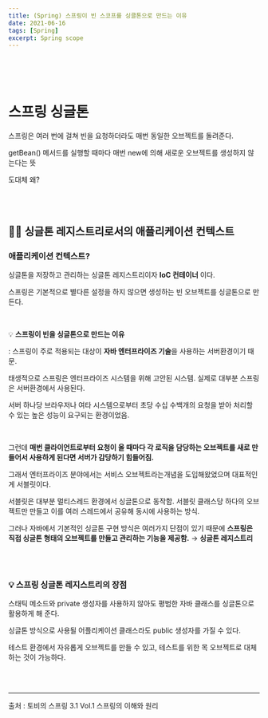 ```yaml
---
title: (Spring) 스프링이 빈 스코프를 싱클톤으로 만드는 이유
date: 2021-06-16
tags: [Spring]
excerpt: Spring scope
---
```


<br/>
<br/>
<br/>

# 스프링 싱글톤


스프링은 여러 번에 걸쳐 빈을 요청하더라도 매번 동일한 오브젝트를 돌려준다. 

getBean() 메서드를 실행할 때마다 매번 new에 의해 새로운 오브젝트를 생성하지 않는다는 뜻 

도대체 왜?

<br/>
<br/>

## 👩‍💻 싱글톤 레지스트리로서의 애플리케이션 컨텍스트

### 애플리케이션 컨텍스트?

싱글톤을 저장하고 관리하는 싱글톤 레지스트리이자 **IoC 컨테이너** 이다.

스프링은 기본적으로 별다른 설정을 하지 않으면 생성하는 빈 오브젝트를 싱글톤으로 만든다.

<br/>

💡 **스프링이 빈을 싱글톤으로 만드는 이유**

: 스프링이 주로 적용되는 대상이 **자바 엔터프라이즈 기술**을 사용하는 서버환경이기 때문.

태생적으로 스프링은 엔터프라이즈 시스템을 위해 고안된 시스템.  실제로 대부분 스프링은 서버환경에서 사용된다.

 서버 하나당 브라우저나 여타 시스템으로부터 초당 수십 수백개의 요청을 받아 처리할 수 있는 높은 성능이 요구되는 환경이었음.

 <br/>

그런데 **매번 클라이언트로부터 요청이 올 때마다 각 로직을 담당하는 오브젝트를 새로 만들어서 사용하게 된다면 서버가 감당하기 힘들어짐.**

그래서 엔터프라이즈 분야에서는 서비스 오브젝트라는개념을 도입해왔었으며 대표적인게 서블릿이다.

서블릿은 대부분 멀티스레드 환경에서 싱글톤으로 동작함. 서블릿 클래스당 하다의 오브젝트만 만들고 이를 여러 스레드에서 공유해 동시에 사용하는 방식.

그러나 자바에서 기본적인 싱글톤 구현 방식은 여러가지 단점이 있기 때문에 **스프링은 직접 싱글톤 형태의 오브젝트를 만들고 관리하는 기능을 제공함.** → **싱글톤 레지스트리**

<br/>
<br/>

### 💡 **스프링** **싱글톤 레지스트리의 장점**

스태틱 메소드와 private 생성자를 사용하지 않아도 평범한 자바 클래스를 싱글톤으로 활용하게 해 준다.

싱글톤 방식으로 사용될 어플리케이션 클래스라도 public 생성자를 가질 수 있다.

테스트 환경에서 자유롭게 오브젝트를 만들 수 있고, 테스트를 위한 목 오브젝트로 대체하는 것이 가능하다.

<br/>
<br/>

---


출처 : 토비의 스프링 3.1 Vol.1 스프링의 이해와 원리